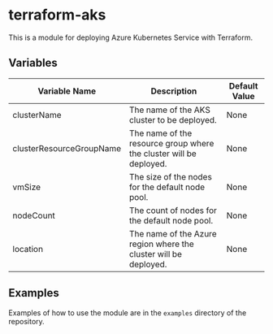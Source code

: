 # terraform-aks

This is a module for deploying Azure Kubernetes Service with Terraform.

## Variables

| Variable Name                 | Description                                                               | Default Value                 |
|-------------------------------|---------------------------------------------------------------------------|-------------------------------|
| clusterName                   | The name of the AKS cluster to be deployed.                               | None                          |
| clusterResourceGroupName      | The name of the resource group where the cluster will be deployed.        | None                          |
| vmSize                        | The size of the nodes for the default node pool.                          | None                          |
| nodeCount                     | The count of nodes for the default node pool.                             | None                          |
| location                      | The name of the Azure region where the cluster will be deployed.          | None                          |

## Examples

Examples of how to use the module are in the `examples` directory of the repository.